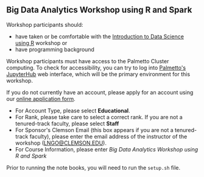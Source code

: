 ## Big Data Analytics Workshop using R and Spark

Workshop participants should:
  - have taken or be comfortable with the [Introduction to Data Science using R](https://github.com/clemsonciti/workshop-r-intro-data-science) workshop or
  - have programming background

Workshop participants must have access to the Palmetto Cluster computing. To check for accessibility, you can try to log into [Palmetto's JupyterHub](https://www.palmetto.clemson.edu/jupyterhub/) web interface, which will be the primary environment for this workshop. 

If you do not currently have an account, please apply for an account using our [online application form](http://citi.sites.clemson.edu/new-account/). 
  - For Account Type, please select **Educational**. 
  - For Rank, please take care to select a correct rank. If you are not a tenured-track faculty, please select **Staff**
  - For Sponsor's Clemson Email (this box appears if you are not a tenured-track faculty), please enter the email address of the instructor of the workshop (LNGO@CLEMSON.EDU). 
  - For Course Information, please enter *Big Data Analytics Workshop using R and Spark*
  
Prior to running the note books, you will need to run the `setup.sh` file.
 

  
  
